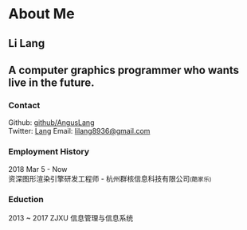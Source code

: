 About Me
=====

## Li Lang   

## A computer graphics programmer who wants live in the future.

### Contact
Github:    [github/AngusLang](https://github.com/AngusLang)   
Twitter:    [Lang](https://twitter.com/89eaj6EU4xX7H4x)
Email: lilang8936@gmail.com

### Employment History
2018 Mar 5 - Now   
资深图形渲染引擎研发工程师 - 杭州群核信息科技有限公司<small>(酷家乐)</small>   

### Eduction
2013 ~ 2017 ZJXU 信息管理与信息系统